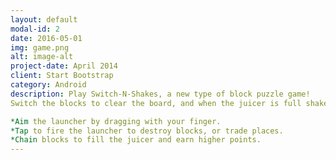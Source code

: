 ```yaml
---
layout: default
modal-id: 2
date: 2016-05-01
img: game.png
alt: image-alt
project-date: April 2014
client: Start Bootstrap
category: Android
description: Play Switch-N-Shakes, a new type of block puzzle game!
Switch the blocks to clear the board, and when the juicer is full shake to shuffle!

*Aim the launcher by dragging with your finger.
*Tap to fire the launcher to destroy blocks, or trade places.
*Chain blocks to fill the juicer and earn higher points.
---
```

